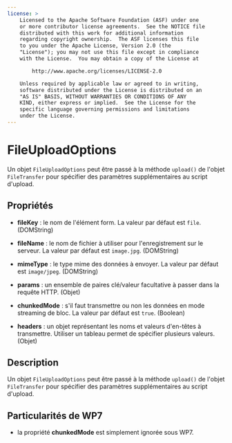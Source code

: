 ```yaml
---
license: >
    Licensed to the Apache Software Foundation (ASF) under one
    or more contributor license agreements.  See the NOTICE file
    distributed with this work for additional information
    regarding copyright ownership.  The ASF licenses this file
    to you under the Apache License, Version 2.0 (the
    "License"); you may not use this file except in compliance
    with the License.  You may obtain a copy of the License at

        http://www.apache.org/licenses/LICENSE-2.0

    Unless required by applicable law or agreed to in writing,
    software distributed under the License is distributed on an
    "AS IS" BASIS, WITHOUT WARRANTIES OR CONDITIONS OF ANY
    KIND, either express or implied.  See the License for the
    specific language governing permissions and limitations
    under the License.
---
```


# FileUploadOptions

Un objet `FileUploadOptions` peut être passé à la méthode `upload()` de l'objet `FileTransfer` pour spécifier des paramètres supplémentaires au script d'upload.

## Propriétés

*   **fileKey** : le nom de l'élément form. La valeur par défaut est `file`. (DOMString)

*   **fileName** : le nom de fichier à utiliser pour l'enregistrement sur le serveur. La valeur par défaut est `image.jpg`. (DOMString)

*   **mimeType** : le type mime des données à envoyer. La valeur par défaut est `image/jpeg`. (DOMString)

*   **params** : un ensemble de paires clé/valeur facultative à passer dans la requête HTTP. (Objet)

*   **chunkedMode** : s'il faut transmettre ou non les données en mode streaming de bloc. La valeur par défaut est `true`. (Boolean)

*   **headers** : un objet représentant les noms et valeurs d'en-têtes à transmettre. Utiliser un tableau permet de spécifier plusieurs valeurs. (Objet)

## Description

Un objet `FileUploadOptions` peut être passé à la méthode `upload()` de l'objet `FileTransfer` pour spécifier des paramètres supplémentaires au script d'upload.

## Particularités de WP7

*   la propriété **chunkedMode** est simplement ignorée sous WP7.